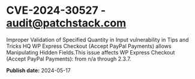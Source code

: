 # CVE-2024-30527 - audit@patchstack.com

Improper Validation of Specified Quantity in Input vulnerability in Tips and Tricks HQ WP Express Checkout (Accept PayPal Payments) allows Manipulating Hidden Fields.This issue affects WP Express Checkout (Accept PayPal Payments): from n/a through 2.3.7.

**Publish date:** 2024-05-17
